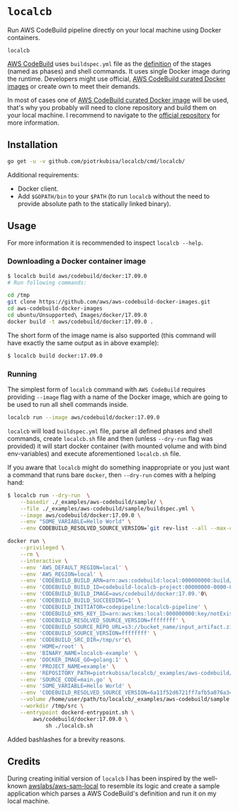# `localcb`

Run AWS CodeBuild pipeline directly on your local machine using Docker containers.

`localcb`

[AWS CodeBuild](https://aws.amazon.com/codebuild/) uses `buildspec.yml` file as the [definition](https://docs.aws.amazon.com/codebuild/latest/userguide/build-spec-ref.html) of the stages (named as phases) and shell commands.
It uses single Docker image during the runtime.
Developers might use official, [AWS CodeBuild curated Docker images](https://github.com/aws/aws-codebuild-docker-images) or create own to meet their demands.

In most of cases one of [AWS CodeBuild curated Docker image](https://github.com/aws/aws-codebuild-docker-images) will be used, that's why you probably will need to clone repository and build them on your local machine. I recommend to navigate to the [official repository](https://github.com/aws/aws-codebuild-docker-images) for more information.

## Installation

```bash
go get -u -v github.com/piotrkubisa/localcb/cmd/localcb/
```

Additional requirements:

* Docker client.
* Add `$GOPATH/bin` to your `$PATH` (to run `localcb` without the need to provide absolute path to the statically linked binary).

## Usage

For more information it is recommended to inspect `localcb --help`.

### Downloading a Docker container image

```bash
$ localcb build aws/codebuild/docker:17.09.0
# Run following commands:

cd /tmp
git clone https://github.com/aws/aws-codebuild-docker-images.git
cd aws-codebuild-docker-images
cd ubuntu/Unsupported\ Images/docker/17.09.0
docker build -t aws/codebuild/docker:17.09.0 .
```

The short form of the image name is also supported (this command will have exactly the same output as in above example):

```bash
$ localcb build docker:17.09.0
```

### Running

The simplest form of `localcb` command with `AWS CodeBuild` requires providing `--image` flag with a name of the Docker image, which are going to be used to run all shell commands inside.

```bash
localcb run --image aws/codebuild/docker:17.09.0
```

`localcb` will load `buildspec.yml` file, parse all defined phases and shell commands, create `localcb.sh` file and then (unless `--dry-run` flag was provided) it will start docker container (with mounted volume and with bind env-variables) and execute aforementioned `localcb.sh` file.

If you aware that `localcb` might do something inappropriate or you just want a command that runs bare `docker`, then `--dry-run` comes with a helping hand:

```bash
$ localcb run --dry-run  \
    --basedir ./_examples/aws-codebuild/sample/ \
    --file ./_examples/aws-codebuild/sample/buildspec.yml \
    --image aws/codebuild/docker:17.09.0 \
    --env "SOME_VARIABLE=Hello World" \
    --env CODEBUILD_RESOLVED_SOURCE_VERSION=`git rev-list --all --max-count=1`

docker run \
    --privileged \
    --rm \
    --interactive \
    --env 'AWS_DEFAULT_REGION=local' \
    --env 'AWS_REGION=local' \
    --env 'CODEBUILD_BUILD_ARN=arn:aws:codebuild:local:000000000:build/codebuild-localcb-project:00000000-0000-0000-0000-00000' \
    --env 'CODEBUILD_BUILD_ID=codebuild-localcb-project:00000000-0000-0000-0000-00000' \
    --env 'CODEBUILD_BUILD_IMAGE=aws/codebuild/docker:17.09.'0\
    --env 'CODEBUILD_BUILD_SUCCEEDING=1' \
    --env 'CODEBUILD_INITIATOR=codepipeline:localcb-pipeline' \
    --env 'CODEBUILD_KMS_KEY_ID=arn:aws:kms:local:000000000:key/notExistingID' \
    --env 'CODEBUILD_RESOLVED_SOURCE_VERSION=ffffffff' \
    --env 'CODEBUILD_SOURCE_REPO_URL=s3://bucket_name/input_artifact.zip' \
    --env 'CODEBUILD_SOURCE_VERSION=ffffffff' \
    --env 'CODEBUILD_SRC_DIR=/tmp/sr'c\
    --env 'HOME=/root' \
    --env 'BINARY_NAME=localcb-example' \
    --env 'DOCKER_IMAGE_GO=golang:1' \
    --env 'PROJECT_NAME=example' \
    --env 'REPOSITORY_PATH=piotrkubisa/localcb/_examples/aws-codebuild/sample' \
    --env 'SOURCE_CODE=main.go' \
    --env 'SOME_VARIABLE=Hello World' \
    --env 'CODEBUILD_RESOLVED_SOURCE_VERSION=6a11f52d6721ff7afb5a076a34d88e3fafbb37a6' \
    --volume /home/user/path/to/localcb/_examples/aws-codebuild/sample:/tmp/src \
    --workdir /tmp/src \
    --entrypoint dockerd-entrypoint.sh \
        aws/codebuild/docker:17.09.0 \
            sh ./localcb.sh
```

Added bashlashes for a brevity reasons.

## Credits

During creating initial version of `localcb` I has been inspired by the well-known [awslabs/aws-sam-local](https://github.com/awslabs/aws-sam-local) to resemble its logic and create a sample application which parses a AWS CodeBuild's definition and run it on my local machine.
